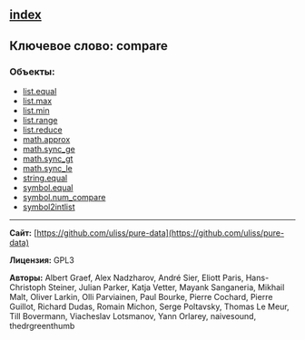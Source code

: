 [index](../index.html)
---

## Ключевое слово: compare

### Объекты:
* [list.equal](../list.equal.html)
* [list.max](../list.max.html)
* [list.min](../list.min.html)
* [list.range](../list.range.html)
* [list.reduce](../list.reduce.html)
* [math.approx](../math.approx.html)
* [math.sync_ge](../math.sync_ge.html)
* [math.sync_gt](../math.sync_gt.html)
* [math.sync_le](../math.sync_le.html)
* [string.equal](../string.equal.html)
* [symbol.equal](../symbol.equal.html)
* [symbol.num_compare](../symbol.num_compare.html)
* [symbol2intlist](../symbol2intlist.html)

---
**Сайт:** [https://github.com/uliss/pure-data](https://github.com/uliss/pure-data)

**Лицензия:** GPL3

**Авторы:** Albert Graef, Alex Nadzharov, André Sier, Eliott Paris, Hans-Christoph Steiner, Julian Parker, Katja Vetter, Mayank Sanganeria, Mikhail Malt, Oliver Larkin, Olli Parviainen, Paul Bourke, Pierre Cochard, Pierre Guillot, Richard Dudas, Romain Michon, Serge Poltavsky, Thomas Le Meur, Till Bovermann, Viacheslav Lotsmanov, Yann Orlarey, naivesound, thedrgreenthumb
